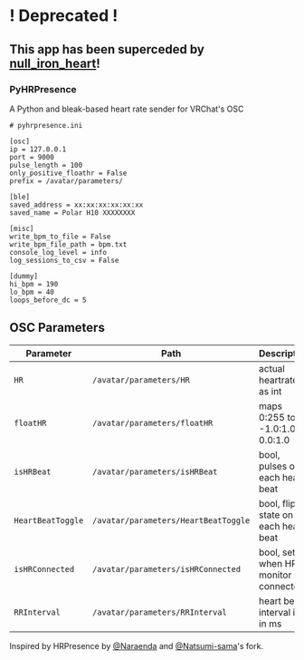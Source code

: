 # ! Deprecated !
## This app has been superceded by [null_iron_heart](https://github.com/nullstalgia/null_iron_heart)!

### PyHRPresence

A Python and bleak-based heart rate sender for VRChat's OSC

```
# pyhrpresence.ini

[osc]
ip = 127.0.0.1
port = 9000
pulse_length = 100
only_positive_floathr = False
prefix = /avatar/parameters/

[ble]
saved_address = xx:xx:xx:xx:xx:xx
saved_name = Polar H10 XXXXXXXX

[misc]
write_bpm_to_file = False
write_bpm_file_path = bpm.txt
console_log_level = info
log_sessions_to_csv = False

[dummy]
hi_bpm = 190
lo_bpm = 40
loops_before_dc = 5
```

## OSC Parameters

| Parameter         | Path                                 | Description                          |
|-------------------|--------------------------------------|--------------------------------------|
| `HR`              | `/avatar/parameters/HR`              | actual heartrate as int              |
| `floatHR`         | `/avatar/parameters/floatHR`         | maps 0:255 to -1.0:1.0 or 0.0:1.0    |
| `isHRBeat`        | `/avatar/parameters/isHRBeat`        | bool, pulses on each heart beat      |
| `HeartBeatToggle` | `/avatar/parameters/HeartBeatToggle` | bool, flips state on each heart beat |
| `isHRConnected`   | `/avatar/parameters/isHRConnected`   | bool, set when HR monitor connected  |
| `RRInterval`      | `/avatar/parameters/RRInterval`      | heart beat interval int in ms        |

Inspired by HRPresence by [@Naraenda](https://github.com/Naraenda) and [@Natsumi-sama](https://github.com/Natsumi-sama)'s fork.
